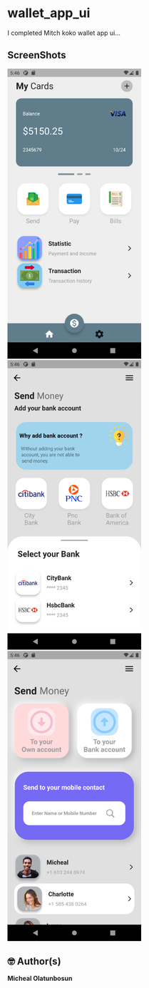 # wallet_app_ui

I completed Mitch koko wallet app ui...
## ScreenShots

<img src="screenshots/home.png" width="300"/>        
<img src="screenshots/payment.png" width="300"/>
<img src="screenshots/transaction.png" width="300"/>      

## 🤓 Author(s)
**Micheal Olatunbosun**




